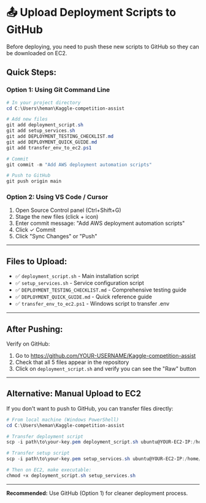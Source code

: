 # 📤 Upload Deployment Scripts to GitHub

Before deploying, you need to push these new scripts to GitHub so they can be downloaded on EC2.

## Quick Steps:

### Option 1: Using Git Command Line

```powershell
# In your project directory
cd C:\Users\heman\Kaggle-competition-assist

# Add new files
git add deployment_script.sh
git add setup_services.sh
git add DEPLOYMENT_TESTING_CHECKLIST.md
git add DEPLOYMENT_QUICK_GUIDE.md
git add transfer_env_to_ec2.ps1

# Commit
git commit -m "Add AWS deployment automation scripts"

# Push to GitHub
git push origin main
```

### Option 2: Using VS Code / Cursor

1. Open Source Control panel (Ctrl+Shift+G)
2. Stage the new files (click + icon)
3. Enter commit message: "Add AWS deployment automation scripts"
4. Click ✓ Commit
5. Click "Sync Changes" or "Push"

---

## Files to Upload:

- ✅ `deployment_script.sh` - Main installation script
- ✅ `setup_services.sh` - Service configuration script
- ✅ `DEPLOYMENT_TESTING_CHECKLIST.md` - Comprehensive testing guide
- ✅ `DEPLOYMENT_QUICK_GUIDE.md` - Quick reference guide
- ✅ `transfer_env_to_ec2.ps1` - Windows script to transfer .env

---

## After Pushing:

Verify on GitHub:
1. Go to https://github.com/YOUR-USERNAME/Kaggle-competition-assist
2. Check that all 5 files appear in the repository
3. Click on `deployment_script.sh` and verify you can see the "Raw" button

---

## Alternative: Manual Upload to EC2

If you don't want to push to GitHub, you can transfer files directly:

```powershell
# From local machine (Windows PowerShell)
cd C:\Users\heman\Kaggle-competition-assist

# Transfer deployment script
scp -i path\to\your-key.pem deployment_script.sh ubuntu@YOUR-EC2-IP:/home/ubuntu/

# Transfer setup script
scp -i path\to\your-key.pem setup_services.sh ubuntu@YOUR-EC2-IP:/home/ubuntu/

# Then on EC2, make executable:
chmod +x deployment_script.sh setup_services.sh
```

---

**Recommended:** Use GitHub (Option 1) for cleaner deployment process.

